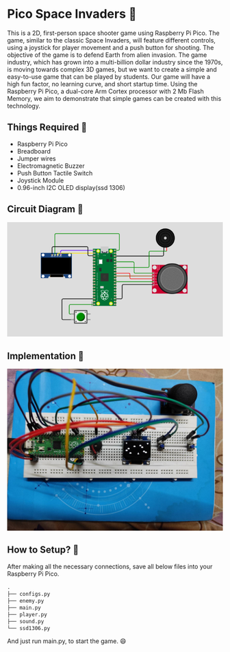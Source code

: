 # Pico Space Invaders :rocket:

This is a 2D, first-person space shooter game using Raspberry Pi Pico. The game, similar to the classic Space Invaders, will feature different controls, using a joystick for player movement and a push button for shooting. The objective of the game is to defend Earth from alien invasion. The game industry, which has grown into a multi-billion dollar industry since the 1970s, is moving towards complex 3D games, but we want to create a simple and easy-to-use game that can be played by students. Our game will have a high fun factor, no learning curve, and short startup time. Using the Raspberry Pi Pico, a dual-core Arm Cortex processor with 2 Mb Flash Memory, we aim to demonstrate that simple games can be created with this technology.

## Things Required :shopping_cart:

* Raspberry Pi Pico
* Breadboard
* Jumper wires
* Electromagnetic Buzzer 
* Push Button Tactile Switch
* Joystick Module
* 0.96-inch I2C OLED display(ssd 1306) 

## Circuit Diagram :robot:

![img](assets/circuit.png)

## Implementation :truck:

![img](assets/prototype.jpg)

## How to Setup? :thinking:

After making all the necessary connections, save all below files into your Raspberry Pi Pico.

```
.
├── configs.py
├── enemy.py
├── main.py
├── player.py
├── sound.py
└── ssd1306.py
```

And just run main.py, to start the game. :smile:
